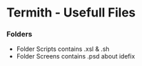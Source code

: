 Termith - Usefull Files
===================

### Folders

- Folder Scripts contains .xsl & .sh
- Folder Screens contains .psd about idefix

